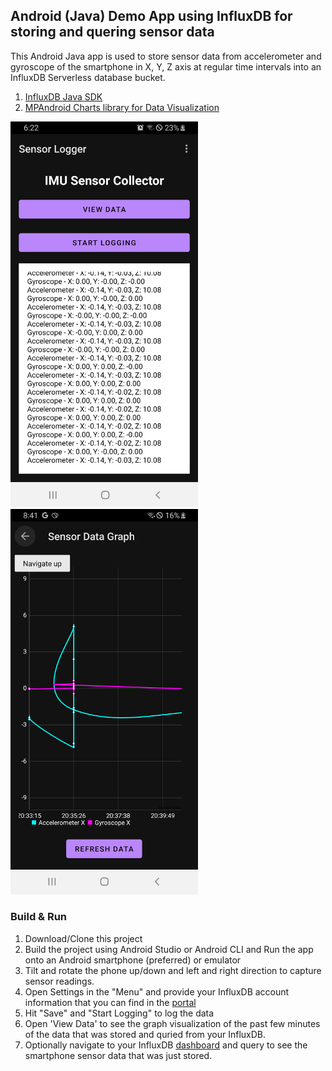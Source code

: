 ## Android (Java) Demo App using InfluxDB for storing and quering sensor data

This Android Java app is used to store sensor data from accelerometer and gyroscope of the smartphone in X, Y, Z axis at regular time intervals into an InfluxDB Serverless database bucket.

1. [InfluxDB Java SDK](https://github.com/influxdata/influxdb-java)
2. [MPAndroid Charts library for Data Visualization](https://github.com/PhilJay/MPAndroidChart)

<img src="https://github.com/InfluxCommunity/SensorLogger/blob/main/app/src/main/res/drawable/screenshot_main_activity.png" width="300">
<img src="https://github.com/InfluxCommunity/SensorLogger/blob/main/app/src/main/res/drawable/screenshot_graph_activity.png" width="300">

### Build & Run

1. Download/Clone this project
2. Build the project using Android Studio or Android CLI and Run the app onto an Android smartphone (preferred) or emulator
3. Tilt and rotate the phone up/down and left and right direction to capture sensor readings.
5. Open Settings in the "Menu" and provide your InfluxDB account information that you can find in the [portal](https://cloud2.influxdata.com/login)
6. Hit "Save" and "Start Logging" to log the data
7. Open 'View Data' to see the graph visualization of the past few minutes of the data that was stored and quried from your InfluxDB.
8. Optionally navigate to your InfluxDB [dashboard](https://cloud2.influxdata.com/login) and query to see the smartphone sensor data that was just stored.

